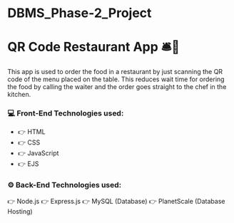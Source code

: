 # DBMS_Phase-2_Project
# QR Code Restaurant App 🛎📱

This app is used to order the food in a restaurant by just scanning the QR code of the menu placed on the table.
This reduces wait time for ordering the food by calling the waiter and the order goes straight to the chef in the kitchen.
### 💻 Front-End Technologies used:
* 👉 HTML
* 👉 CSS
* 👉 JavaScript
* 👉 EJS

### ⚙ Back-End Technologies used:
👉 Node.js
👉 Express.js
👉 MySQL (Database)
👉 PlanetScale (Database Hosting)

